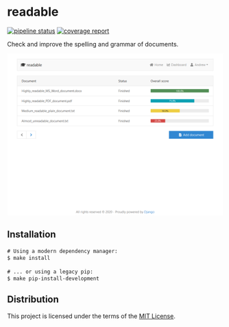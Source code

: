 readable
========
[![pipeline status][pipeline]][readable]
[![coverage report][coverage]][readable]

Check and improve the spelling and grammar of documents.

[![showcase][showcase]][homepage]

Installation
------------
```shell
# Using a modern dependency manager:
$ make install

# ... or using a legacy pip:
$ make pip-install-development
```

Distribution
------------
This project is licensed under the terms of the [MIT License](LICENSE).

[readable]: <https://gitlab.com/amalchuk/readable>
[pipeline]: <https://gitlab.com/amalchuk/readable/badges/master/pipeline.svg?style=flat-square>
[coverage]: <https://gitlab.com/amalchuk/readable/badges/master/coverage.svg?style=flat-square>

[homepage]: <https://readable.pw>
[showcase]: <showcase/homepage.png>
